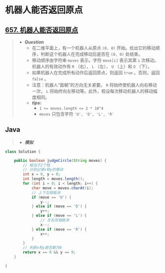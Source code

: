 # 机器人能否返回原点

## [657. 机器人能否返回原点](https://leetcode.cn/problems/robot-return-to-origin/)

> - ***Question***
>   - 在二维平面上，有一个机器人从原点 `(0, 0)` 开始。给出它的移动顺序，判断这个机器人在完成移动后是否在 `(0, 0)` 处结束。
>   - 移动顺序由字符串 `moves` 表示。字符 `move[i]` 表示其第 `i` 次移动。机器人的有效动作有 `R` （右）， `L` （左）， `U` （上）和  `D` （下）。
>   - 如果机器人在完成所有动作后返回原点，则返回 `true` 。否则，返回 `false` 。
>   - 注意：机器人“面朝”的方向无关紧要。 `R` 将始终使机器人向右移动一次， `L` 将始终向左移动等。此外，假设每次移动机器人的移动幅度相同。
>   - ***tips:***
>     - `1 <= moves.length <= 2 * 10^4`
>     - `moves` 只包含字符 `'U', 'D', 'L', 'R'`

## Java

> - ***模拟***

```java
class Solution {

    public boolean judgeCircle(String moves) {
        // 相当于2个栈
        // 分别记录x和y的移动
        int x = 0, y = 0;
        int length = moves.length();
        for (int i = 0; i < length; i++) {
            char move = moves.charAt(i);
            // 上下互相抵消
            if (move == 'U') {
                y--;
            } else if (move == 'D') {
                y++;
            } else if (move == 'L') {
                // 左右互相抵消
                x--;
            } else if (move == 'R') {
                x++;
            }
        }
        // 判断x和y是否都为0
        return x == 0 && y == 0;
    }

}
```
